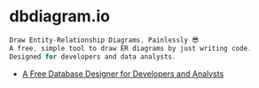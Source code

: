 # dbdiagram.io

```c#
Draw Entity-Relationship Diagrams, Painlessly 😎
A free, simple tool to draw ER diagrams by just writing code.
Designed for developers and data analysts.
```

- [A Free Database Designer for Developers and Analysts](https://dbdiagram.io/home)
